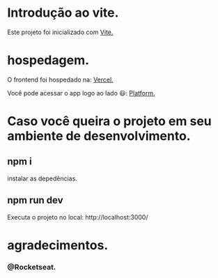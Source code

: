 # Introdução ao vite.
Este projeto foi inicializado com <a href="https://vitejs.dev/guide/">Vite.</a>

# hospedagem.
O frontend foi hospedado na: <a href="https://vercel.com/">Vercel.</a>

Você pode acessar o app logo ao lado &#x1F603;:
<a href="https://ignite-gfz8xoib2-mateusfelixdias.vercel.app/">Platform.</a>

# Caso você queira o projeto em seu ambiente de desenvolvimento.
<h2>npm i</h2>
instalar as depedências.

<h2>npm run dev</h2>
Executa o projeto no local: http://localhost:3000/

# agradecimentos.
<h3>@Rocketseat.</h3>